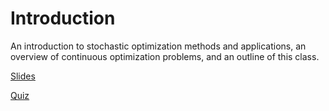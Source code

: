 # Introduction

An introduction to stochastic optimization methods and applications, an overview
of continuous optimization problems, and an outline of this class.

[Slides](slides/0_intro.html)

[Quiz](https://app.sli.do/event/mozpv2np)
